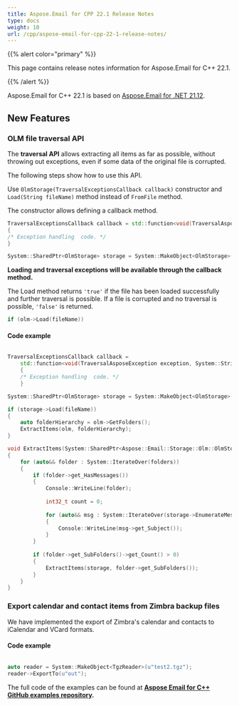 ```yaml
---
title: Aspose.Email for CPP 22.1 Release Notes
type: docs
weight: 10
url: /cpp/aspose-email-for-cpp-22-1-release-notes/
---
```


{{% alert color="primary" %}} 

This page contains release notes information for Aspose.Email for C++ 22.1.

{{% /alert %}} 

Aspose.Email for C++ 22.1 is based on [Aspose.Email for .NET 21.12](https://docs.aspose.com/email/net/aspose-email-for-net-21-12-release-notes/).

## **New Features**

### **OLM file traversal API**

The **traversal API** allows extracting all items as far as possible, without throwing out exceptions, even if some data of the original file is corrupted. 

The following steps show how to use this API.

Use `OlmStorage(TraversalExceptionsCallback callback)` constructor and `Load(String fileName)` method instead of `FromFile` method.

The constructor allows defining a callback method.

```cpp
TraversalExceptionsCallback callback = std::function<void(TraversalAsposeException exception, System::String id)>>([_lch_exceptionsCount, &exceptionsCount](TraversalAsposeException exception, System::String id) -> void
{
/* Exception handling  code. */ 
}

System::SharedPtr<OlmStorage> storage = System::MakeObject<OlmStorage>(callback);
```

**Loading and traversal exceptions will be available through the callback method.**

The Load method returns `'true'` if the file has been loaded successfully and further traversal is possible. If a file is corrupted and no traversal is possible, `'false'` is returned.

```cpp
if (olm->Load(fileName))
```

#### **Code example**

```cpp

TraversalExceptionsCallback callback = 
    std::function<void(TraversalAsposeException exception, System::String id)>>([&](TraversalAsposeException exception, System::String id) -> void
    {
    /* Exception handling  code. */ 
    }

System::SharedPtr<OlmStorage> storage = System::MakeObject<OlmStorage>(callback);

if (storage->Load(fileName))
{
    auto folderHierarchy = olm->GetFolders();
    ExtractItems(olm, folderHierarchy);
}

void ExtractItems(System::SharedPtr<Aspose::Email::Storage::Olm::OlmStorage> storage, System::SharedPtr<System::Collections::Generic::ListExt<System::SharedPtr<Aspose::Email::Storage::Olm::OlmFolder>>> folders)
{
    for (auto&& folder : System::IterateOver(folders))
    {
        if (folder->get_HasMessages())
        {
            Console::WriteLine(folder);
            
            int32_t count = 0;
            
            for (auto&& msg : System::IterateOver(storage->EnumerateMessages(folder)))
            {
                Console::WriteLine(msg->get_Subject());
            }
        }
        
        if (folder->get_SubFolders()->get_Count() > 0)
        {
            ExtractItems(storage, folder->get_SubFolders());
        }
    }
}

```

### **Export calendar and contact items from Zimbra backup files**

We have implemented the export of Zimbra's calendar and contacts to iCalendar and VCard formats.

#### **Code example**

```cpp

auto reader = System::MakeObject<TgzReader>(u"test2.tgz");
reader->ExportTo(u"out");

```

The full code of the examples can be found at **[Aspose Email for C++ GitHub examples repository](https://github.com/aspose-email/Aspose.Email-for-C).**

